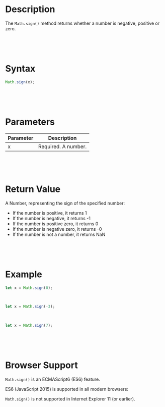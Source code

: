 # Description

The `Math.sign()` method returns whether a number is negative, positive or zero.

&nbsp;

&nbsp;

# Syntax

```js
Math.sign(x);
```

&nbsp;

&nbsp;

# Parameters

| Parameter | Description         |
| --------- | ------------------- |
| x         | Required. A number. |

&nbsp;

&nbsp;

# Return Value

A Number, representing the sign of the specified number:

- If the number is positive, it returns 1
- If the number is negative, it returns -1
- If the number is positive zero, it returns 0
- If the number is negative zero, it returns -0
- If the number is not a number, it returns NaN

&nbsp;

&nbsp;

# Example

```js
let x = Math.sign(0);
```

&nbsp;

```js
let x = Math.sign(-3);
```

&nbsp;

```js
let x = Math.sign(7);
```

&nbsp;

&nbsp;

# Browser Support

`Math.sign()` is an ECMAScript6 (ES6) feature.

ES6 (JavaScript 2015) is supported in all modern browsers:

`Math.sign()` is not supported in Internet Explorer 11 (or earlier).

&nbsp;
